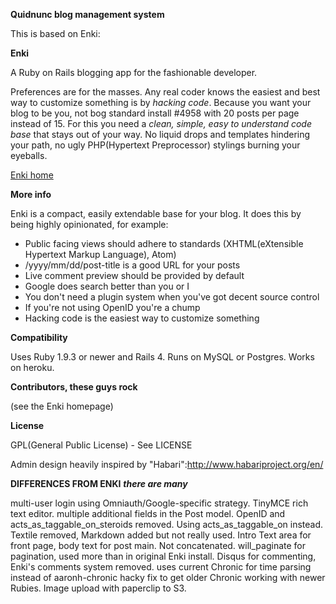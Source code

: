 **Quidnunc blog management system**

This is based on Enki:

**Enki**


A Ruby on Rails blogging app for the fashionable developer.

Preferences are for the masses. Any real coder knows the easiest and best way to customize something is by *hacking code*. Because you want your blog to be you, not bog standard install #4958 with 20 posts per page instead of 15. For this you need a *clean, simple, easy to understand code base* that stays out of your way. No liquid drops and templates hindering your path, no ugly PHP(Hypertext Preprocessor) stylings burning your eyeballs.

[Enki home](http://github.com/xaviershay/enki)

**More info**

Enki is a compact, easily extendable base for your blog. It does this by being highly opinionated, for example:

* Public facing views should adhere to standards (XHTML(eXtensible Hypertext Markup Language), Atom)
* /yyyy/mm/dd/post-title is a good URL for your posts
* Live comment preview should be provided by default
* Google does search better than you or I
* You don't need a plugin system when you've got decent source control
* If you're not using OpenID you're a chump
* Hacking code is the easiest way to customize something

**Compatibility**

Uses Ruby 1.9.3 or newer and Rails 4. Runs on MySQL or Postgres. Works on heroku.

**Contributors, these guys rock**

(see the Enki homepage)

**License**

GPL(General Public License) - See LICENSE

Admin design heavily inspired by "Habari":http://www.habariproject.org/en/

**DIFFERENCES FROM ENKI**
***there are many***

multi-user login using Omniauth/Google-specific strategy.
TinyMCE rich text editor.
multiple additional fields in the Post model.
OpenID and acts_as_taggable_on_steroids removed. Using acts_as_taggable_on instead.
Textile removed, Markdown added but not really used.
Intro Text area for front page, body text for post main. Not concatenated.
will_paginate for pagination, used more than in original Enki install.
Disqus for commenting, Enki's comments system removed.
uses current Chronic for time parsing instead of aaronh-chronic hacky fix to get older Chronic working with newer Rubies.
Image upload with paperclip to S3.
